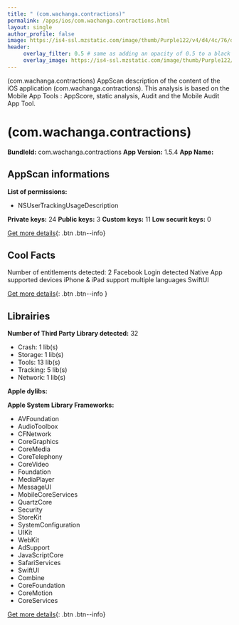 ```yaml
---
title: " (com.wachanga.contractions)"
permalink: /apps/ios/com.wachanga.contractions.html
layout: single
author_profile: false
image: https://is4-ssl.mzstatic.com/image/thumb/Purple122/v4/d4/4c/76/d44c765c-7478-9170-f0ff-f83d9ead107d/AppIcon-0-1x_U007emarketing-0-7-0-85-220.png/512x512bb.jpg
header: 
     overlay_filter: 0.5 # same as adding an opacity of 0.5 to a black background
     overlay_image: https://is4-ssl.mzstatic.com/image/thumb/Purple122/v4/d4/4c/76/d44c765c-7478-9170-f0ff-f83d9ead107d/AppIcon-0-1x_U007emarketing-0-7-0-85-220.png/512x512bb.jpg
---
```

 (com.wachanga.contractions) AppScan description of the content of the iOS application  (com.wachanga.contractions). This analysis is based on the Mobile App Tools : AppScore, static analysis, Audit and the Mobile Audit App Tool.

#  (com.wachanga.contractions)

**BundleId:** com.wachanga.contractions
**App Version:** 1.5.4
**App Name:** 


## AppScan informations 

**List of permissions:** 
- NSUserTrackingUsageDescription
  
  
**Private keys:** 24
**Public keys:** 3
**Custom keys:** 11
**Low securit keys:** 0
  
[Get more details](/pricing.html){: .btn .btn--info}

## Cool Facts

Number of entitlements detected: 2
Facebook Login detected
Native App
supported devices iPhone & iPad
support multiple languages
SwiftUI
  
[Get more details](/pricing.html){: .btn .btn--info }

## Librairies 
**Number of Third Party Library detected:** 32
- Crash: 1 lib(s)
- Storage: 1 lib(s)
- Tools: 13 lib(s)
- Tracking: 5 lib(s)
- Network: 1 lib(s)


**Apple dylibs:**


**Apple System Library Frameworks:**
- AVFoundation
- AudioToolbox
- CFNetwork
- CoreGraphics
- CoreMedia
- CoreTelephony
- CoreVideo
- Foundation
- MediaPlayer
- MessageUI
- MobileCoreServices
- QuartzCore
- Security
- StoreKit
- SystemConfiguration
- UIKit
- WebKit
- AdSupport
- JavaScriptCore
- SafariServices
- SwiftUI
- Combine
- CoreFoundation
- CoreMotion
- CoreServices


  
[Get more details](/pricing.html){: .btn .btn--info}

